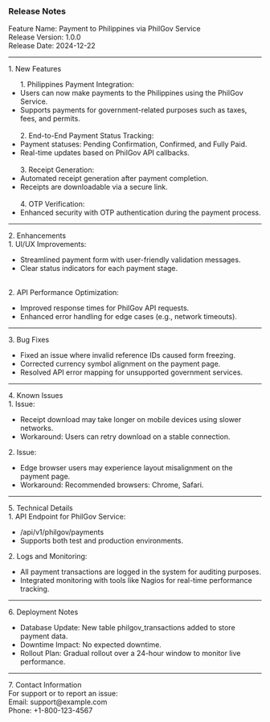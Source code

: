 <h3>Release Notes</h3>

Feature Name: Payment to Philippines via PhilGov Service<br>
Release Version: 1.0.0<br>
Release Date: 2024-12-22
<hr>
1. New Features
<ul>
    1. Philippines Payment Integration:
        <li>Users can now make payments to the Philippines using the PhilGov Service.</li>
        <li>Supports payments for government-related purposes such as taxes, fees, and permits.</li>
  <br>
  2. End-to-End Payment Status Tracking:
        <li>Payment statuses: Pending Confirmation, Confirmed, and Fully Paid.</li>
        <li>Real-time updates based on PhilGov API callbacks.</li>
  <br>
  3. Receipt Generation:
        <li>Automated receipt generation after payment completion.</li>
        <li>Receipts are downloadable via a secure link.</li>
  <br>
  4. OTP Verification:
        <li>Enhanced security with OTP authentication during the payment process.</li>
  </ul>
  <hr>
2. Enhancements<br>
    1. UI/UX Improvements:
        <ul>
            <li>Streamlined payment form with user-friendly validation messages.</li>
            <li>Clear status indicators for each payment stage.</li>
        </ul>
    <br>
    2. API Performance Optimization:
        <ul>
            <li>Improved response times for PhilGov API requests.</li>
            <li>Enhanced error handling for edge cases (e.g., network timeouts).</li>
        </ul>
<hr>
3. Bug Fixes
<ul>
    <li>Fixed an issue where invalid reference IDs caused form freezing.</li>
    <li>Corrected currency symbol alignment on the payment page.</li>
    <li>Resolved API error mapping for unsupported government services.</li>
</ul>
<hr>
4. Known Issues<br>
    1. Issue: 
        <ul><li>Receipt download may take longer on mobile devices using slower networks.</li>
        <li>Workaround: Users can retry download on a stable connection.</li></ul>
    2. Issue: <ul><li>Edge browser users may experience layout misalignment on the payment page.</li>
        <li>Workaround: Recommended browsers: Chrome, Safari.</li></ul>
<hr>
5. Technical Details<br>
    1. API Endpoint for PhilGov Service:
        <ul><li>/api/v1/philgov/payments</li>
        <li>Supports both test and production environments.</li></ul>
    2. Logs and Monitoring:
        <ul>
        <li>All payment transactions are logged in the system for auditing purposes.</li>
        <li>Integrated monitoring with tools like Nagios for real-time performance tracking.</li></ul>
<hr>
6. Deployment Notes
<ul>
    <li>Database Update: New table philgov_transactions added to store payment data.</li>
    <li>Downtime Impact: No expected downtime.</li> 
    <li>Rollout Plan: Gradual rollout over a 24-hour window to monitor live performance.</li>
</ul>
<hr>
7. Contact Information<br>
For support or to report an issue:<br>
Email: support@example.com<br>
Phone: +1-800-123-4567
